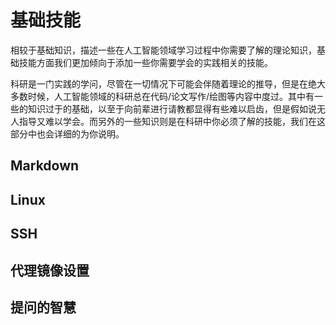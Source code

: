 # 基础技能

相较于基础知识，描述一些在人工智能领域学习过程中你需要了解的理论知识，基础技能方面我们更加倾向于添加一些你需要学会的实践相关的技能。

科研是一门实践的学问，尽管在一切情况下可能会伴随着理论的推导，但是在绝大多数时候，人工智能领域的科研总在代码/论文写作/绘图等内容中度过。其中有一些的知识过于的基础，以至于向前辈进行请教都显得有些难以启齿，但是假如说无人指导又难以学会。而另外的一些知识则是在科研中你必须了解的技能，我们在这部分中也会详细的为你说明。

## Markdown

## Linux

## SSH

## 代理镜像设置

## 提问的智慧